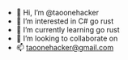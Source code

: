 - 👋 Hi, I’m @taoonehacker
- 👀 I’m interested in C# go rust
- 🌱 I’m currently learning go rust
- 💞️ I’m looking to collaborate on 
- 📫 taoonehacker@gmail.com

<!---
taoonehacker/taoonehacker is a ✨ special ✨ repository because its `README.md` (this file) appears on your GitHub profile.
You can click the Preview link to take a look at your changes.
--->
